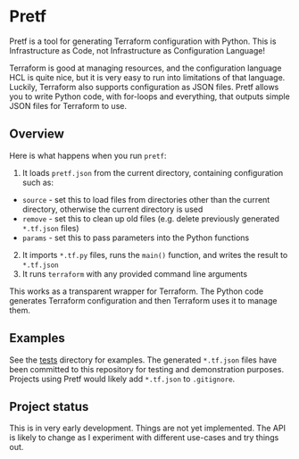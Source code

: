 # Pretf

Pretf is a tool for generating Terraform configuration with Python. This is Infrastructure as Code, not Infrastructure as Configuration Language!

Terraform is good at managing resources, and the configuration language HCL is quite nice, but it is very easy to run into limitations of that language. Luckily, Terraform also supports configuration as JSON files. Pretf allows you to write Python code, with for-loops and everything, that outputs simple JSON files for Terraform to use.

## Overview

Here is what happens when you run `pretf`:

1. It loads `pretf.json` from the current directory, containing configuration such as:
  * `source` - set this to load files from directories other than the current directory, otherwise the current directory is used
  * `remove` - set this to clean up old files (e.g. delete previously generated `*.tf.json` files)
  * `params` - set this to pass parameters into the Python functions
2. It imports `*.tf.py` files, runs the `main()` function, and writes the result to `*.tf.json`
3. It runs `terraform` with any provided command line arguments

This works as a transparent wrapper for Terraform. The Python code generates Terraform configuration and then Terraform uses it to manage them.

## Examples

See the [tests](./tests) directory for examples. The generated `*.tf.json` files have been committed to this repository for testing and demonstration purposes. Projects using Pretf would likely add `*.tf.json` to `.gitignore`.

## Project status

This is in very early development. Things are not yet implemented. The API is likely to change as I experiment with different use-cases and try things out.
